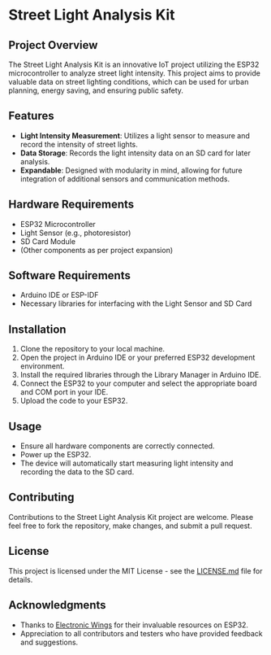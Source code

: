 Street Light Analysis Kit
=========================

Project Overview
----------------

The Street Light Analysis Kit is an innovative IoT project utilizing the ESP32 microcontroller to analyze street light intensity. This project aims to provide valuable data on street lighting conditions, which can be used for urban planning, energy saving, and ensuring public safety.

Features
--------

*   **Light Intensity Measurement**: Utilizes a light sensor to measure and record the intensity of street lights.
*   **Data Storage**: Records the light intensity data on an SD card for later analysis.
*   **Expandable**: Designed with modularity in mind, allowing for future integration of additional sensors and communication methods.

Hardware Requirements
---------------------

*   ESP32 Microcontroller
*   Light Sensor (e.g., photoresistor)
*   SD Card Module
*   (Other components as per project expansion)

Software Requirements
---------------------

*   Arduino IDE or ESP-IDF
*   Necessary libraries for interfacing with the Light Sensor and SD Card

Installation
------------

1.  Clone the repository to your local machine.
2.  Open the project in Arduino IDE or your preferred ESP32 development environment.
3.  Install the required libraries through the Library Manager in Arduino IDE.
4.  Connect the ESP32 to your computer and select the appropriate board and COM port in your IDE.
5.  Upload the code to your ESP32.

Usage
-----

*   Ensure all hardware components are correctly connected.
*   Power up the ESP32.
*   The device will automatically start measuring light intensity and recording the data to the SD card.

Contributing
------------

Contributions to the Street Light Analysis Kit project are welcome. Please feel free to fork the repository, make changes, and submit a pull request.

License
-------

This project is licensed under the MIT License - see the [LICENSE.md](LICENSE.md) file for details.

Acknowledgments
---------------

*   Thanks to [Electronic Wings](https://www.electronicwings.com/) for their invaluable resources on ESP32.
*   Appreciation to all contributors and testers who have provided feedback and suggestions.
